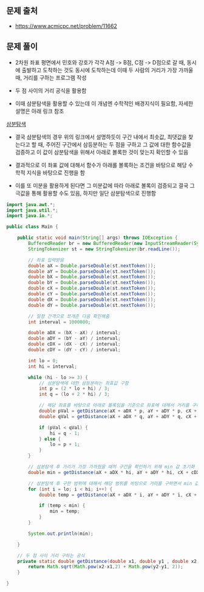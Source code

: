 ## 문제 출처 
- https://www.acmicpc.net/problem/11662

## 문제 풀이
- 2차원 좌표 평면에서 민호와 강호가 각각 A점 -> B점, C점 -> D점으로 갈 때, 동시에 출발하고 도착하는 것도 동시에 도착하는데 이때 두 사람의 거리가 가장 가까울 때, 거리를 구하는 프로그램 작성

- 두 점 사이의 거리 공식을 활용함

- 이때 삼분탐색을 활용할 수 있는데 이 개념엔 수학적인 배경지식이 필요함, 자세한 설명은 아래 링크 참조

[삼분탐색](https://blog.naver.com/kks227/221432986308)

- 결국 삼분탐색의 경우 위의 링크에서 설명하듯이 구간 내에서 최솟값, 최댓값을 찾는다고 할 때, 주어진 구간에서 삼등분하는 두 점을 구하고 그 값에 대한 함수값을 검증하고 이 값이 삼분탐색을 위해서 아래로 볼록한 것이 맞는지 확인할 수 있음

- 결과적으로 이 좌표 값에 대해서 함수가 아래롤 볼록하는 조건을 바탕으로 해당 수학적 지식을 바탕으로 진행을 함

- 이를 또 미분을 활용하게 된다면 그 미분값에 따라 아래로 볼록이 검증되고 결국 그 극값을 통해 활용할 수도 있음, 하지만 일단 삼분탐색으로 진행함

```java
import java.awt.*;
import java.util.*;
import java.io.*;

public class Main {

    public static void main(String[] args) throws IOException {
        BufferedReader br = new BufferedReader(new InputStreamReader(System.in));
        StringTokenizer st = new StringTokenizer(br.readLine());

        // 좌표 입력받음
        double aX = Double.parseDouble(st.nextToken());
        double aY = Double.parseDouble(st.nextToken());
        double bX = Double.parseDouble(st.nextToken());
        double bY = Double.parseDouble(st.nextToken());
        double cX = Double.parseDouble(st.nextToken());
        double cY = Double.parseDouble(st.nextToken());
        double dX = Double.parseDouble(st.nextToken());
        double dY = Double.parseDouble(st.nextToken());

        // 일정 간격으로 쪼개준 다음 확인해줌
        int interval = 1000000;

        double aDX = (bX - aX) / interval;
        double aDY = (bY - aY) / interval;
        double cDX = (dX - cX) / interval;
        double cDY = (dY - cY) / interval;

        int lo = 0;
        int hi = interval;

        while (hi - lo >= 3) {
            // 삼분탐색에 대한 삼등분하는 좌표값 구함
            int p = (2 * lo + hi) / 3;
            int q = (lo + 2 * hi) / 3;

            // 해당 좌표를 바탕으로 아래로 볼록임을 기준으로 좌표에 대해서 거리를 구하면서 계산하면서 좁힘
            double pVal = getDistance(aX + aDX * p, aY + aDY * p, cX + cDX * p, cY + cDY * p);
            double qVal = getDistance(aX + aDX * q, aY + aDY * q, cX + cDX * q, cY + cDY * q);

            if (pVal < qVal) {
                hi = q - 1;
            } else {
                lo = p + 1;
            }
        }

        // 삼분탐색 후 거리가 가장 가까웠을 때의 구간을 확인하기 위해 min 값 초기화
        double min = getDistance(aX + aDX * hi, aY + aDY * hi, cX + cDX * hi, cY + cDY * hi);

        // 삼분탐색 후 구한 범위에 대해서 해당 범위를 바탕으로 거리를 구하면서 min 값 비교함
        for (int i = lo; i < hi; i++) {
            double temp = getDistance(aX + aDX * i, aY + aDY * i, cX + cDX * i, cY + cDY * i);

            if (temp < min) {
                min = temp;
            }
        }

        System.out.println(min);

    }

    // 두 점 사이 거리 구하는 공식
    private static double getDistance(double x1, double y1 , double x2, double y2) {
        return Math.sqrt(Math.pow(x2-x1,2) + Math.pow(y2-y1, 2));
    }

}
```